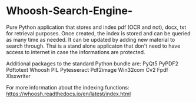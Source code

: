 # Whoosh-Search-Engine-
Pure Python application that stores and index pdf (OCR and not), docx, txt for retrieval purposes.
Once created, the index is stored and can be queried as many time as needed. It can be updated by adding new material to search through.
Thsi is a stand alone applicaton that don't need to have access to internet in case the informations are protected.

Additional packages to the standard Python bundle are:
PyQt5 
PyPDF2 
Pdftotext
Whoosh 
PIL 
Pytesseract
Pdf2image 
Win32com
Cv2
Fpdf 
Xlsxwriter

For more information about the indexing functions:
https://whoosh.readthedocs.io/en/latest/index.html
